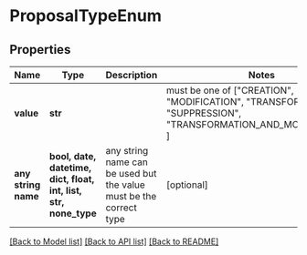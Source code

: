 # ProposalTypeEnum


## Properties
Name | Type | Description | Notes
------------ | ------------- | ------------- | -------------
**value** | **str** |  |  must be one of ["CREATION", "MODIFICATION", "TRANSFORMATION", "SUPPRESSION", "TRANSFORMATION_AND_MODIFICATION", ]
**any string name** | **bool, date, datetime, dict, float, int, list, str, none_type** | any string name can be used but the value must be the correct type | [optional]

[[Back to Model list]](../README.md#documentation-for-models) [[Back to API list]](../README.md#documentation-for-api-endpoints) [[Back to README]](../README.md)


